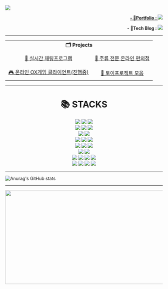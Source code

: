 <!--![header](https://capsule-render.vercel.app/api?type=wave&color=auto&height=200&section=header&text=PARK%20KWANHO&fontSize=70&fontColor=black)-->
<!-- ![header](https://capsule-render.vercel.app/api?type=transparent&color=auto&height=300&section=header&text=PARK%20KWANHO%20&fontSize=90&fontColor=%23606060&animation=typing) -->
<!-- <p align='center'>
  <a href="https://github.com/talCSHN">
    <img src="https://capsule-render.vercel.app/api?type=venom&height=270&color=gradient&text=KWANHO's%20GitHub&section=header&reversal=false&textBg=false&fontColor=005174&fontSize=40&animation=blinking&fontAlign=50"/>
  </a> -->
<!-- </p> -->
<a href="https://github.com/talCSHN">
    <img src="https://capsule-render.vercel.app/api?type=blur&height=250&color=gradient&text=KWANHO's%20GitHub&fontColor=FF8C00&fontSize=60&animation=twinkling&fontAlignY=42"/>

<!--<p align="center"><strong>- :email:Email : yujakinasakoon@gmail.com</strong></p>-->
<p align="right"><strong>- 💼Portfolio : <a href="https://talcshn.github.io/"><img src="https://img.shields.io/badge/Portfolio-007ACC?style=for-the-badge&logo=githubpages&logoColor=white" /></a></strong></p>
<!--<p align="center"><strong>yujakinasakoon@gmail.com</strong></p>-->

<p align="right"><strong>- 📘Tech Blog : <a href="https://velog.io/@wwh11111/posts" target="_blank"><img src="https://img.shields.io/badge/Velog-20C997?style=for-the-badge&logo=velog&logoColor=white"/></a></strong></p>

***

<!--<p align="center"><a href="https://velog.io/@wwh11111/posts" target="_blank"><img src="https://img.shields.io/badge/Velog-20C997?style=for-the-badge&logo=velog&logoColor=white"/></a></p>-->
<!--나중에 기술스택별로 플젝 항목 분류-->
<table align="center">
  <tr>
    <td align="center" colspan="2">
      <strong>🗂️ Projects</strong>
    </td>
  </tr>
  <tr>
    <td align="center" style="padding: 10px;">
      <a href="https://github.com/DarkCircle-chatApp-server">
        💬 실시간 채팅프로그램
      </a>
    </td>
    <td align="center" style="padding: 10px;">
      <a href="https://github.com/eDrink24">
        🏪 주류 전문 온라인 편의점
      </a>
    </td>
  </tr>
  <tr>
    <td align="center" style="padding: 10px;">
      <a href="https://github.com/2025-IoT-GOATs/OX_Game_Client">
        🎮 온라인 OX게임 클라이언트(진행중)
      </a>
    </td>
    <td align="center" style="padding: 10px;">
      <a href="https://github.com/talCSHN/Toy_Projects">
        🧩 토이프로젝트 모음
      </a>
    </td>
  </tr>
</table>
<!--![Top Langs](https://github-readme-stats.vercel.app/api/top-langs/?username=talCSHN&layout=compact&exclude_repo=IoT_Algorithm_2025,codingTest_practice)-->

***

<div align=center><h1>📚 STACKS</h1></div>

<div align=center>
  <img src="https://img.shields.io/badge/c%23-%23239120.svg?style=for-the-badge&logo=csharp&logoColor=white">
  <!-- <img src="https://img.shields.io/badge/java-007396?style=for-the-badge&logo=java&logoColor=white"> -->
  <img src="https://img.shields.io/badge/java-007396?style=for-the-badge&logo=OpenJDK&logoColor=white">
  <img src="https://img.shields.io/badge/python-3776AB?style=for-the-badge&logo=python&logoColor=white"> 
  <br>
  <img src="https://img.shields.io/badge/C-A8B9CC?style=for-the-badge&logo=C&logoColor=white"/>
  <img src="https://img.shields.io/badge/c++-00599C?style=for-the-badge&logo=c%2B%2B&logoColor=white">
  <img src="https://img.shields.io/badge/javascript-F7DF1E?style=for-the-badge&logo=javascript&logoColor=black"> 
  <br>
  
  <img src="https://img.shields.io/badge/mysql-4479A1?style=for-the-badge&logo=mysql&logoColor=white"> 
  <!-- <img src="https://img.shields.io/badge/mariaDB-003545?style=for-the-badge&logo=mariaDB&logoColor=white"> -->
  <img src="https://img.shields.io/badge/Redis-DC382D?style=for-the-badge&logo=Redis&logoColor=white"> 
  <br>
  <!--<img src="https://img.shields.io/badge/spring-6DB33F?style=for-the-badge&logo=spring&logoColor=white"> -->
  <img src="https://img.shields.io/badge/.NET-5C2D91?style=for-the-badge&logo=.net&logoColor=white">
  <img src="https://img.shields.io/badge/springboot-6DB33F?style=for-the-badge&logo=springboot&logoColor=white">
  <!--<img src="https://img.shields.io/badge/jupyter-%23FA0F00.svg?style=for-the-badge&logo=jupyter&logoColor=white">-->
  <img src="https://img.shields.io/badge/react-61DAFB?style=for-the-badge&logo=react&logoColor=black"> 
  <br>
  <img src="https://img.shields.io/badge/linux-FCC624?style=for-the-badge&logo=linux&logoColor=black">
  <img src="https://img.shields.io/badge/docker-%230db7ed.svg?style=for-the-badge&logo=docker&logoColor=white">
  <img src="https://img.shields.io/badge/-Raspberry_Pi-C51A4A?style=for-the-badge&logo=Raspberry-Pi">
  <!--<img src="https://img.shields.io/badge/AWS-%23FF9900.svg?style=for-the-badge&logo=amazon-aws&logoColor=white"> -->
  <!--<img src="https://img.shields.io/badge/apache tomcat-F8DC75?style=for-the-badge&logo=apachetomcat&logoColor=white">-->
  <!--<img src="https://img.shields.io/badge/jenkins-%232C5263.svg?style=for-the-badge&logo=jenkins&logoColor=white">-->
  <br>
  <img src="https://img.shields.io/badge/git-F05032?style=for-the-badge&logo=git&logoColor=white">
  <img src="https://img.shields.io/badge/github-181717?style=for-the-badge&logo=github&logoColor=white">
  <!--<img src="https://img.shields.io/badge/GitHub Actions-2088FF?style=for-the-badge&logo=githubactions&logoColor=white">-->
  <br>
  <img src="https://img.shields.io/badge/Visual Studio-5C2D91?style=for-the-badge&logo=visualstudio&logoColor=white"/>
  <img src="https://img.shields.io/badge/Visual Studio Code-007ACC?style=for-the-badge&logo=visualstudiocode&logoColor=white"/>
  <img src="https://img.shields.io/badge/IntelliJIDEA-000000.svg?style=for-the-badge&logo=intellij-idea&logoColor=white">
  <img src="https://img.shields.io/badge/Eclipse-FE7A16.svg?style=for-the-badge&logo=Eclipse&logoColor=white">
  <br>
  <img src="https://img.shields.io/badge/jira-%230A0FFF.svg?style=for-the-badge&logo=jira&logoColor=white">
  <img src="https://img.shields.io/badge/confluence-%23172BF4.svg?style=for-the-badge&logo=confluence&logoColor=white">
  <!--<img src="https://img.shields.io/badge/Velog-20C997?style=for-the-badge&logo=velog&logoColor=white"/>-->
  <img src="https://img.shields.io/badge/Discord-%235865F2.svg?style=for-the-badge&logo=discord&logoColor=white">
  <img src="https://img.shields.io/badge/Slack-4A154B?style=for-the-badge&logo=slack&logoColor=white">
</div>

***
![Anurag's GitHub stats](https://github-readme-stats.vercel.app/api?username=talCSHN&show_icons=true&theme=highcontrast)
***

<a href="https://www.gitanimals.org/en_US?utm_medium=image&utm_source=talCSHN&utm_content=farm">
<img
  src="https://render.gitanimals.org/farms/talCSHN"
  width="600"
  height="300"
/>
</a>
<!--<a href="https://www.gitanimals.org/en_US?utm_medium=image&utm_source=talCSHN&utm_content=line">
  <img
    src="https://render.gitanimals.org/lines/talCSHN?pet-id=680336529717987583"
    width="600"
    height="120"
  />
</a>
<a href="https://www.gitanimals.org/en_US?utm_medium=image&utm_source=talCSHN&utm_content=line">
  <img
    src="https://render.gitanimals.org/lines/talCSHN?pet-id=707194827297597236"
    width="600"
    height="120"
  />
</a>
<a href="https://www.gitanimals.org/en_US?utm_medium=image&utm_source=talCSHN&utm_content=line">
  <img
    src="https://render.gitanimals.org/lines/talCSHN?pet-id=707194828744635660"
    width="600"
    height="120"
  />
</a>-->

<!--
**talCSHN/talCSHN** is a ✨ _special_ ✨ repository because its `README.md` (this file) appears on your GitHub profile.

Here are some ideas to get you started:

- 🔭 I’m currently working on ...
- 🌱 I’m currently learning ...
- 👯 I’m looking to collaborate on ...
- 🤔 I’m looking for help with ...
- 💬 Ask me about ...
- 📫 How to reach me: ...
- 😄 Pronouns: ...
- ⚡ Fun fact: ...
-->
